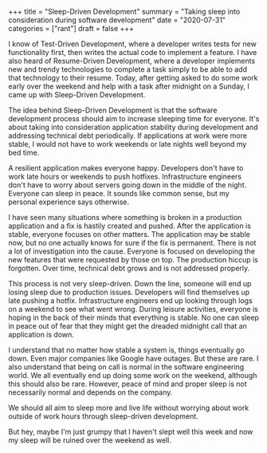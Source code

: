 +++
title = "Sleep-Driven Development"
summary = "Taking sleep into consideration during software development"
date = "2020-07-31"
categories = ["rant"]
draft = false
+++

I know of Test-Driven Development, where a developer writes tests for new functionality first, then writes the actual code to implement a feature. I have also heard of Resume-Driven Development, where a developer implements new and trendy technologies to complete a task simply to be able to add that technology to their resume. Today, after getting asked to do some work early over the weekend and help with a task after midnight on a Sunday, I came up with Sleep-Driven Development.

The idea behind Sleep-Driven Development is that the software development process should aim to increase sleeping time for everyone. It's about taking into consideration application stability during development and addressing technical debt periodically. If applications at work were more stable, I would not have to work weekends or late nights well beyond my bed time.

A resilient application makes everyone happy. Developers don't have to work late hours or weekends to push hotfixes. Infrastructure engineers don't have to worry about servers going down in the middle of the night. Everyone can sleep in peace. It sounds like common sense, but my personal experience says otherwise.

I have seen many situations where something is broken in a production application and a fix is hastily created and pushed. After the application is stable, everyone focuses on other matters. The application may be stable now, but no one actually knows for sure if the fix is permanent. There is not a lot of investigation into the cause. Everyone is focused on developing the new features that were requested by those on top. The production hiccup is forgotten. Over time, technical debt grows and is not addressed properly.

This process is not very sleep-driven. Down the line, someone will end up losing sleep due to production issues. Developers will find themselves up late pushing a hotfix. Infrastructure engineers end up looking through logs on a weekend to see what went wrong. During leisure activities, everyone is hoping in the back of their minds that everything is stable. No one can sleep in peace out of fear that they might get the dreaded midnight call that an application is down.

I understand that no matter how stable a system is, things eventually go down. Even major companies like Google have outages. But these are rare. I also understand that being on call is normal in the software engineering world. We all eventually end up doing some work on the weekend, although this should also be rare. However, peace of mind and proper sleep is not necessarily normal and depends on the company.

We should all aim to sleep more and live life without worrying about work outside of work hours through sleep-driven development.

But hey, maybe I'm just grumpy that I haven't slept well this week and now my sleep will be ruined over the weekend as well.